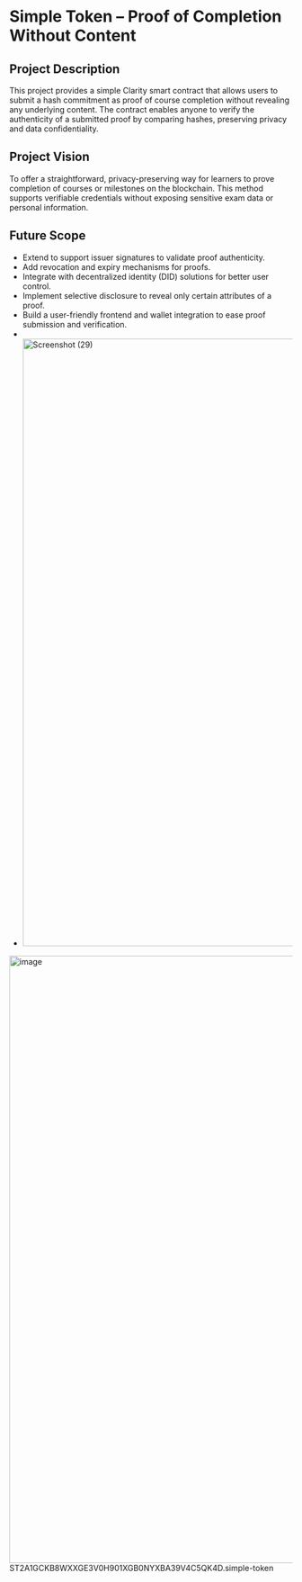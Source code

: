 # Simple Token – Proof of Completion Without Content

## Project Description
This project provides a simple Clarity smart contract that allows users to submit a hash commitment as proof of course completion without revealing any underlying content. The contract enables anyone to verify the authenticity of a submitted proof by comparing hashes, preserving privacy and data confidentiality.

## Project Vision
To offer a straightforward, privacy-preserving way for learners to prove completion of courses or milestones on the blockchain. This method supports verifiable credentials without exposing sensitive exam data or personal information.

## Future Scope
- Extend to support issuer signatures to validate proof authenticity.
- Add revocation and expiry mechanisms for proofs.
- Integrate with decentralized identity (DID) solutions for better user control.
- Implement selective disclosure to reveal only certain attributes of a proof.
- Build a user-friendly frontend and wallet integration to ease proof submission and verification.
-
- <img width="1920" height="1080" alt="Screenshot (29)" src="https://github.com/user-attachments/assets/d410c34e-ab60-496c-a81c-ba016d320aa4" />
<img width="1920" height="1080" alt="image" src="https://github.com/user-attachments/assets/681c4274-935b-4621-bede-d680788fd436" />
ST2A1GCKB8WXXGE3V0H901XGB0NYXBA39V4C5QK4D.simple-token



